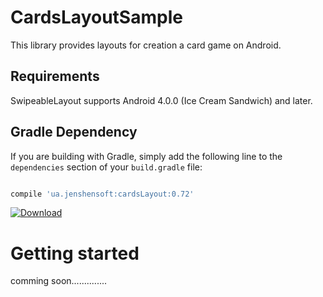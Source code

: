 # CardsLayoutSample
This library provides layouts for creation a card game on Android.

## Requirements

SwipeableLayout supports Android 4.0.0 (Ice Cream Sandwich) and later. 

## Gradle Dependency 

If you are building with Gradle, simply add the following line to the `dependencies` section of your `build.gradle` file:

```groovy

compile 'ua.jenshensoft:cardsLayout:0.72'
```
 [ ![Download](https://api.bintray.com/packages/jenshen1992/ua.jenshensoft/cardsLayout/images/download.svg) ](https://bintray.com/jenshen1992/ua.jenshensoft/cardsLayout/_latestVersion)

Getting started
==========

comming soon..............
